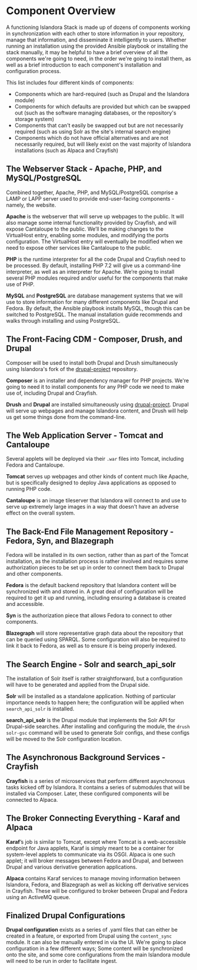 # Component Overview

A functioning Islandora Stack is made up of dozens of components working in synchronization with each other to store information in your repository, manage that information, and disseminate it intelligently to users. Whether running an installation using the provided Ansible playbook or installing the stack manually, it may be helpful to have a brief overview of all the components we're going to need, in the order we're going to install them, as well as a brief introduction to each component's installation and configuration process.

This list includes four different kinds of components:

- Components which are hard-required (such as Drupal and the Islandora module)
- Components for which defaults are provided but which can be swapped out (such as the software managing databases, or the repository's storage system)
- Components that can't easily be swapped out but are not necessarily required (such as using Solr as the site's internal search engine)
- Components which do not have official alternatives and are not necessarily required, but will likely exist on the vast majority of Islandora installations (such as Alpaca and Crayfish)

## The Webserver Stack - Apache, PHP, and MySQL/PostgreSQL

Combined together, Apache, PHP, and MySQL/PostgreSQL comprise a LAMP or LAPP server used to provide end-user-facing components - namely, the website.

**Apache** is the webserver that will serve up webpages to the public. It will also manage some internal functionality provided by Crayfish, and will expose Cantaloupe to the public. We’ll be making changes to the VirtualHost entry, enabling some modules, and modifying the ports configuration. The VirtualHost entry will eventually be modified when we need to expose other services like Cantaloupe to the public.

**PHP** is the runtime interpreter for all the code Drupal and Crayfish need to be processed. By default, installing PHP 7.2 will give us a command-line interpreter, as well as an interpreter for Apache. We’re going to install several PHP modules required and/or useful for the components that make use of PHP.

**MySQL** and **PostgreSQL** are database management systems that we will use to store information for many different components like Drupal and Fedora. By default, the Ansible playbook installs MySQL, though this can be switched to PostgreSQL. The manual installation guide recommends and walks through installing and using PostgreSQL.

## The Front-Facing CDM - Composer, Drush, and Drupal

Composer will be used to install both Drupal and Drush simultaneously using Islandora's fork of the [drupal-project](https://github.com/Islandora/drupal-project) repository.

**Composer** is an installer and dependency manager for PHP projects. We're going to need it to install components for any PHP code we need to make use of, including Drupal and Crayfish.

**Drush** and **Drupal** are installed simultaneously using [drupal-project](https://github.com/Islandora/drupal-project). Drupal will serve up webpages and manage Islandora content, and Drush will help us get some things done from the command-line.

## The Web Application Server - Tomcat and Cantaloupe

Several applets will be deployed via their `.war` files into Tomcat, including Fedora and Cantaloupe.

**Tomcat** serves up webpages and other kinds of content much like Apache, but is specifically designed to deploy Java applications as opposed to running PHP code.

**Cantaloupe** is an image tileserver that Islandora will connect to and use to serve up extremely large images in a way that doesn't have an adverse effect on the overall system.

## The Back-End File Management Repository - Fedora, Syn, and Blazegraph

Fedora will be installed in its own section, rather than as part of the Tomcat installation, as the installation process is rather involved and requires some authorization pieces to be set up in order to connect them back to Drupal and other components.

**Fedora** is the default backend repository that Islandora content will be synchronized with and stored in. A great deal of configuration will be required to get it up and running, including ensuring a database is created and accessible.

**Syn** is the authorization piece that allows Fedora to connect to other components.

**Blazegraph** will store representative graph data about the repository that can be queried using SPARQL. Some configuration will also be required to link it back to Fedora, as well as to ensure it is being properly indexed.

## The Search Engine - Solr and search_api_solr

The installation of Solr itself is rather straightforward, but a configuration will have to be generated and applied from the Drupal side.

**Solr** will be installed as a standalone application. Nothing of particular importance needs to happen here; the configuration will be applied when `search_api_solr` is installed.

**search_api_solr** is the Drupal module that implements the Solr API for Drupal-side searches. After installing and configuring the module, the `drush solr-gsc` command will be used to generate Solr configs, and these configs will be moved to the Solr configuration location.

## The Asynchronous Background Services - Crayfish

**Crayfish** is a series of microservices that perform different asynchronous tasks kicked off by Islandora. It contains a series of submodules that will be installed via Composer. Later, these configured components will be connected to Alpaca.

## The Broker Connecting Everything - Karaf and Alpaca

**Karaf**’s job is similar to Tomcat, except where Tomcat is a web-accessible endpoint for Java applets, Karaf is simply meant to be a container for system-level applets to communicate via its OSGI. Alpaca is one such applet; it will broker messages between Fedora and Drupal, and between Drupal and various derivative generation applications.

**Alpaca** contains Karaf services to manage moving information between Islandora, Fedora, and Blazegraph as well as kicking off derivative services in Crayfish. These will be configured to broker between Drupal and Fedora using an ActiveMQ queue.

## Finalized Drupal Configurations

**Drupal configuration** exists as a series of .yaml files that can either be created in a feature, or exported from Drupal using the `content_sync` module. It can also be manually entered in via the UI. We're going to place configuration in a few different ways; Some content will be synchronized onto the site, and some core configurations from the main Islandora module will need to be run in order to facilitate ingest.
